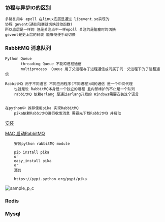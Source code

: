 ### 协程与异步IO的区别

    多路复用中 epoll 在linux底层是通过 libevent.so实现的
    协程 gevent(遇到阻塞就切换其他函数)
    所以底层是一样的 但是关注点不一样epoll 关注的是阻塞时的切换
    gevent是更上层的封装 能够随便手动切换

### RabbitMQ 消息队列
    Python Queue
           threading Queue 不能跨进程通信
           multiprocess  Queue 用于父进程与子进程通信或同属于同一父进程下的子进程通信

    RabbitMQ 用于不同语言 不同应用程序(不同进程)间的通信 是一个中间代理
        也就是说 RabbitMQ本身是一个独立的进程 且内部维护的不止是一个队列
        rabbitMQ 依赖erlang 是通过erlang开发的 Windows需要安装这个语言


    在python中 推荐使用pika 实现RabbitMQ
        pika依赖RabbitMQ进行收发消息 需要先下载RabbitMQ 并启动

[安装](http://www.rabbitmq.com/install-standalone-mac.html)

[MAC 启动RabbitMQ](http://blog.csdn.net/u010046908/article/details/54773323)


        安装python rabbitMQ module

        pip install pika
        or
        easy_install pika
        or
        源码

        https://pypi.python.org/pypi/pika

![sample_p_c](http://images2015.cnblogs.com/blog/720333/201609/720333-20160923111427277-763273185.png)

### Redis

### Mysql


